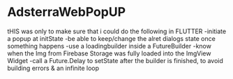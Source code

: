 # AdsterraWebPopUP

tHIS  was only to make sure that i could do the following in FLUTTER
-initiate a popup at initState
-be able to keep/change the alret dialogs state once something happens
-use a loadingbuilder inside a FutureBuilder
-know when the Img from Firebase Storage was fully loaded into the ImgView Widget
-call a Future.Delay to setState after the builder is finished, to avoid building errors & an infinite loop
